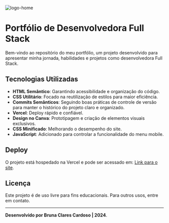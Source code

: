 ![logo-home](https://github.com/user-attachments/assets/95a5b0ea-7d6d-4559-b453-078be6b18578)

# Portfólio de Desenvolvedora Full Stack

Bem-vindo ao repositório do meu portfólio, um projeto desenvolvido para apresentar minha jornada, habilidades e projetos como desenvolvedora Full Stack. 

## Tecnologias Utilizadas
- **HTML Semântico**: Garantindo acessibilidade e organização do código.
- **CSS Utilitário**: Focado na reutilização de estilos para maior eficiência.
- **Commits Semânticos**: Seguindo boas práticas de controle de versão para manter o histórico do projeto claro e organizado.
- **Vercel**: Deploy rápido e confiável.
- **Design no Canva**: Prototipagem e criação de elementos visuais exclusivos.
- **CSS Minificado**: Melhorando o desempenho do site.
- **JavaScript**: Adicionado para controlar a funcionalidade do menu mobile.

## Deploy

O projeto está hospedado na Vercel e pode ser acessado em: [Link para o site](https://bruna-portifolio-iota.vercel.app/).

## Licença

Este projeto é de uso livre para fins educacionais. Para outros usos, entre em contato.

---
**Desenvolvido por Bruna Clares Cardoso | 2024**.

